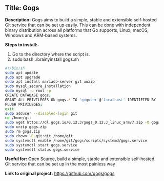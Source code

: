 ## Title: Gogs
**Description:** Gogs aims to build a simple, stable and extensible self-hosted Git service that can be set up easily. This can be done with independent binary distribution across all platforms that Go supports, Linux, macOS, Windows and ARM-based systems.

**Steps to install:-**

1. Go to the directory where the script is.
2. sudo bash ./brainyinstall gogs.sh
```bash
#!/bin/sh
sudo apt update
sudo apt upgrade
sudo apt install mariadb-server git unzip
sudo mysql_secure_installation
sudo mysql -u root -p
CREATE DATABASE gogs;
GRANT ALL PRIVILEGES ON gogs.* TO 'goguser'@'localhost' IDENTIFIED BY 'pimylifeup';
FLUSH PRIVILEGES;
exit
sudo adduser --disabled-login git
cd /home/git
sudo wget https://dl.gogs.io/0.12.3/gogs_0.12.3_linux_armv7.zip -O gogs.zip
sudo unzip gogs.zip
sudo rm gogs.zip
sudo chown -R git:git /home/git
sudo systemctl enable /home/git/gogs/scripts/systemd/gogs.service
sudo systemctl start gogs.service
sudo systemctl status gogs.service
```
**Useful for:** Open Source, build a simple, stable and extensible self-hosted Git service that can be set up in the most painless way

**Link to original project:** https://github.com/gogs/gogs